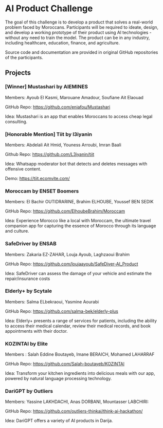 # AI Product Challenge

The goal of this challenge is to develop a product that solves a real-world problem faced by Moroccans. Participants will be required to ideate, design, and develop a working prototype of their product using AI technologies - without any need to train the model. The product can be in any industry, including healthcare, education, finance, and agriculture.

Source code and documentation are provided in original GitHub repositories of the participants. 

## Projects

### [Winner] Mustashari by AIEMINES
Members: Ayoub El Kasmi, Marouane Amadour, Soufiane Ait Elaouad

GitHub Repo: https://github.com/eniafou/Mustashari

Idea: Mustashari is an app that enables Moroccans to access cheap legal consulting.

### [Honorable Mention] Tiit by l3iyanin
Members: Abdelali Ait Hmid, Youness Arroubi, Imran Baali

Github Repo: https://github.com/L3iyanin/tiit

Idea: Whatsapp moderator bot that detects and deletes messages with offensive content.

Demo: https://tiit.ecomvite.com/

### Moroccam by ENSET Boomers
Members: El Bachir OUTIDRARINE, Brahim ELHOUBE, Youssef BEN SEDIK

GitHub Repo: https://github.com/ElhoubeBrahim/Moroccam

Idea: Experience Morocco like a local with Moroccam, the ultimate travel companion app for capturing the essence of Morocco through its language and culture.

### SafeDriver by ENSAB
Members: Zakaria EZ-ZAHAR, Louja Ayoub, Laghzaoui Brahim

GitHub Repo: https://github.com/loujaayoub/SafeDiver-AI_Product

Idea: SafeDriver can assess the damage of your vehicle and estimate the repair/insurance costs

### Elderly+ by Scytale
Members: Salma ELbekraoui, Yasmine Aourabi

GitHub Repo: https://github.com/salma-bek/elderly-plus

Idea: Elderly+ presents a range of services for patients, including the ability to access their medical calendar, review their medical records, and book appointments with their doctor.

### KOZINTAI by Elite
Members : Salah Eddine Boutayeb, Imane BERAICH, Mohamed LAHARRAF

GitHub Repo: https://github.com/Salah-boutayeb/KOZINTAI

Idea: Transform your kitchen ingredients into delicious meals with our app, powered by natural language processing technology.

### DariGPT by Outliers
Members: Yassine LAKHDACHI, Anas DORBANI, Mountasser LABCHIRI:

GitHub Repo: https://github.com/outliers-thinkai/think-ai-hackathon/

Idea: DariGPT offers a variety of AI products in Darija.
